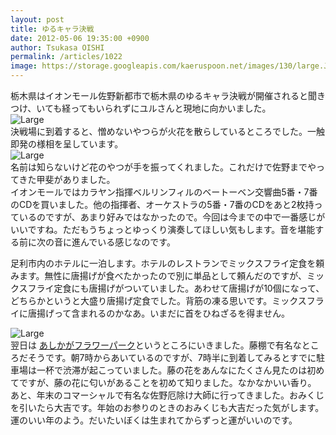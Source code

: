 ```yaml
---
layout: post
title: ゆるキャラ決戦
date: 2012-05-06 19:35:00 +0900
author: Tsukasa OISHI
permalink: /articles/1022
image: https://storage.googleapis.com/kaeruspoon.net/images/130/large.JPG?1336300455
---
```



栃木県はイオンモール佐野新都市で栃木県のゆるキャラ決戦が開催されると聞きつけ、いても経ってもいられずにユルさんと現地に向かいました。  
 ![Large](https://storage.googleapis.com/kaeruspoon.net/images/130/large.JPG?1336300455)  
決戦場に到着すると、憎めないやつらが火花を散らしているところでした。一触即発の様相を呈しています。  
 ![Large](https://storage.googleapis.com/kaeruspoon.net/images/131/large.JPG?1336300481)  
名前は知らないけど花のやつが手を振ってくれました。これだけで佐野までやってきた甲斐がありました。  
イオンモールではカラヤン指揮ベルリンフィルのベートーベン交響曲5番・7番のCDを買いました。他の指揮者、オーケストラの5番・7番のCDをあと2枚持っているのですが、あまり好みではなかったので。今回は今までの中で一番感じがいいですね。ただもうちょっとゆっくり演奏してほしい気もします。音を堪能する前に次の音に進んでいる感じなのです。  

足利市内のホテルに一泊します。ホテルのレストランでミックスフライ定食を頼みます。無性に唐揚げが食べたかったので別に単品として頼んだのですが、ミックスフライ定食にも唐揚げがついていました。あわせて唐揚げが10個になって、どちらかというと大盛り唐揚げ定食でした。背筋の凍る思いです。ミックスフライに唐揚げって含まれるのかなあ。いまだに首をひねざるを得ません。  

![Large](https://storage.googleapis.com/kaeruspoon.net/images/132/large.JPG?1336300505)  
翌日は [あしかがフラワーパーク](http://www.ashikaga.co.jp/)というところにいきました。藤棚で有名なところだそうです。朝7時からあいているのですが、7時半に到着してみるとすでに駐車場は一杯で渋滞が起こっていました。藤の花をあんなにたくさん見たのは初めてですが、藤の花に匂いがあることを初めて知りました。なかなかいい香り。  
あと、年末のコマーシャルで有名な佐野厄除け大師に行ってきました。おみくじを引いたら大吉です。年始のお参りのときのおみくじも大吉だった気がします。運のいい年のよう。だいたいぼくは生まれてからずっと運がいいのです。  

